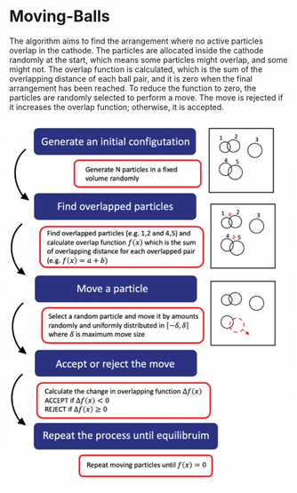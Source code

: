 # Moving-Balls
The algorithm aims to find the arrangement where no active particles overlap in the cathode. The particles are allocated 
inside the cathode randomly at the start, which means some particles might overlap, and some might not. 
The overlap function is calculated, which is the sum of the overlapping distance of each ball pair, 
and it is zero when the final arrangement has been reached. To reduce the function to zero, the particles are randomly selected to perform a move. 
The move is rejected if it increases the overlap function; otherwise, it is accepted.


![My Image](method.png)

